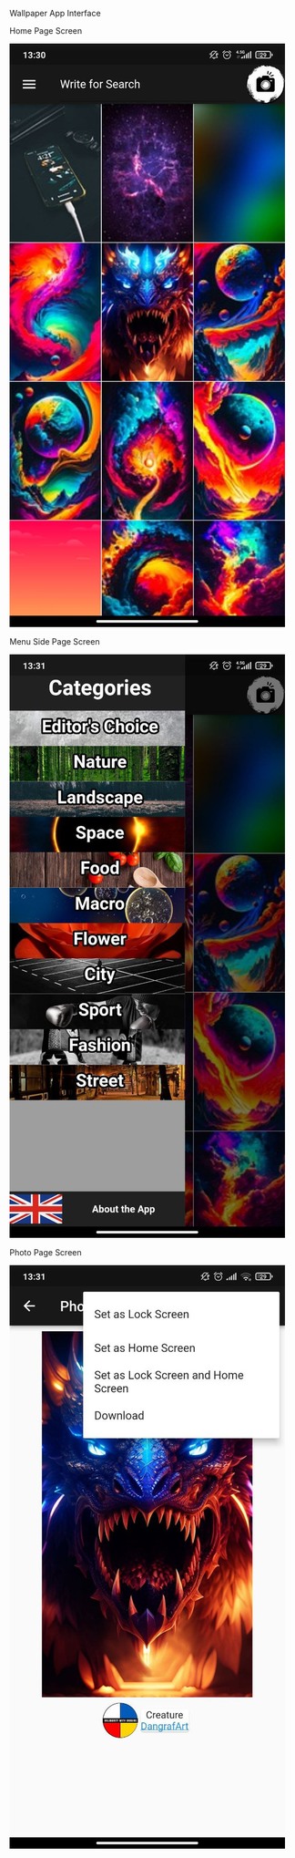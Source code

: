 Wallpaper App Interface


Home Page Screen

![](lib/photos/homepage.jpg)


Menu Side Page Screen

![](lib/photos/menupage.jpg)



Photo Page Screen

![](lib/photos/photopage.jpg)